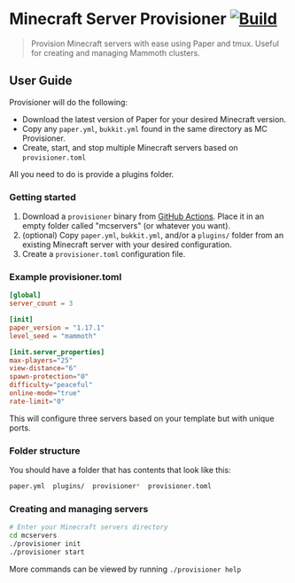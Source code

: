 # Minecraft Server Provisioner [![Build](https://github.com/WorldQL/provisioner/actions/workflows/build.yml/badge.svg)](https://github.com/WorldQL/provisioner/actions/workflows/build.yml)
> Provision Minecraft servers with ease using Paper and tmux. Useful for creating and managing Mammoth clusters.

## User Guide

Provisioner will do the following:
- Download the latest version of Paper for your desired Minecraft version.
- Copy any `paper.yml`, `bukkit.yml` found in the same directory as MC Provisioner.
- Create, start, and stop multiple Minecraft servers based on `provisioner.toml`

All you need to do is provide a plugins folder.

### Getting started
1. Download a `provisioner` binary from [GitHub Actions](https://github.com/WorldQL/provisioner/actions). Place it in an empty folder called "mcservers" (or whatever you want).
2. (optional) Copy `paper.yml`, `bukkit.yml`, and/or a `plugins/` folder from an existing Minecraft server with your desired configuration.
3. Create a `provisioner.toml` configuration file.

### Example provisioner.toml
```toml
[global]
server_count = 3

[init]
paper_version = "1.17.1"
level_seed = "mammoth"

[init.server_properties]
max-players="25"
view-distance="6"
spawn-protection="0"
difficulty="peaceful"
online-mode="true"
rate-limit="0"
```
This will configure three servers based on your template but with unique ports.

### Folder structure
You should have a folder that has contents that look like this:
```bash
paper.yml  plugins/  provisioner*  provisioner.toml
```

### Creating and managing servers
```bash
# Enter your Minecraft servers directory
cd mcservers
./provisioner init
./provisioner start
```

More commands can be viewed by running `./provisioner help`